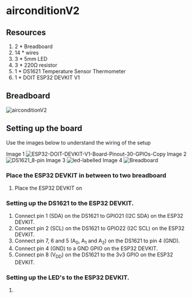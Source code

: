 # airconditionV2
 
## Resources

1. 2 * Breadboard 
2. 14 * wires
3. 3 * 5mm LED 
4. 3 * 220Ω resistor
5. 1 * DS1621 Temperature Sensor Thermometer
6. 1 * DOIT ESP32 DEVKIT V1

## Breadboard
![airconditionV2](https://user-images.githubusercontent.com/40162593/133789003-07c5d6a3-4d97-4ab8-a157-d5a57662b16a.png)

## Setting up the board

Use the images below to understand the wiring of the setup

Image 1
![ESP32-DOIT-DEVKIT-V1-Board-Pinout-30-GPIOs-Copy](https://user-images.githubusercontent.com/40162593/133789754-861cc8f0-d1d8-422c-8ef9-1a139d93898a.png)
Image 2
![DS1621_8-pin](https://user-images.githubusercontent.com/40162593/133790604-0b006b64-3559-432f-9224-510e0dffe16e.png)
Image 3
![led-labelled](https://user-images.githubusercontent.com/40162593/133800583-c5de258b-33f9-498c-84ea-cdc249346c64.png)
Image 4
![Breadboard](https://user-images.githubusercontent.com/40162593/133803772-38a72373-75a0-46a4-942b-07bff7b0160a.png)

### Place the ESP32 DEVKIT in between to two breadboard

1. Place the ESP32 DEVKIT on 

### Setting up the DS1621 to the ESP32 DEVKIT.

1. Connect pin 1 (SDA) on the DS1621 to GPIO21 (I2C SDA) on the ESP32 DEVKIT.
2. Connect pin 2 (SCL) on the DS1621 to GPIO22 (I2C SCL) on the ESP32 DEVKIT.
3. Connect pin 7, 6 and 5 (A<sub>0</sub>, A<sub>1</sub> and A<sub>2</sub>) on the DS1621 to pin 4 (GND).
4. Connect pin 4 (GND) to a GND GPIO on the ESP32 DEVKIT.
5. Connect pin 8 (V<sub>DD</sub>) on the DS1621 to the 3v3 GPIO on the ESP32 DEVKIT.

### Setting up the LED's to the ESP32 DEVKIT.

1. 
